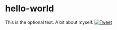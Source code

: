 # hello-world
This is the optional text.
A bit about myself.
[![Tweet](https://img.shields.io/twitter/url/http/shields.io.svg?style=social)](https://twitter.com/intent/tweet?text=Hello%20world.%20This%20is%20a%20test.&url=https://www.boeingsnafu.info&via=boeingsnafu&hashtags=boeing,snafu,837camouflage,epicfail,JT610,ET302,mcas,muilenburg)
